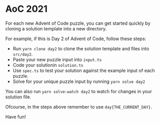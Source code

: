 # AoC 2021

For each new Advent of Code puzzle, you can get started quickly by cloning a solution template into a new directory.

For example, if this is Day 2 of Advent of Code, follow these steps:

- Run `yarn clone day2` to clone the solution template and files into `src/day2`.
- Paste your new puzzle input into `input.ts`
- Code your solutionin `solution.ts`
- Use `spec.ts` to test your solution against the example input of each puzzle.
- Solve for your unique puzzle input by running `yarn solve day2`

You can also run `yarn solve:watch day2` to watch for changes in your solution file.

Ofcourse, in the steps above remember to use `day{THE_CURRENT_DAY}`. 

Have fun!

